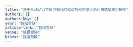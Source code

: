 ```yaml
---
title: "基于系统动力学模型和元胞自动机模型的土地利用情景模型研究"
authors: []
authors-key: []
year: "数据暂缺"
article-link: "数据暂缺"
venue: "数据暂缺"
bibex: "数据暂缺"
---
```

